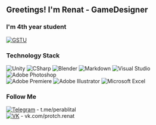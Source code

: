 ## Greetings! I'm Renat - GameDesigner
### I'm 4th year student
[![GSTU](https://img.shields.io/badge/-GSTU-090909?style=for-the-badge&logo=atom)](https://www.gstu.by)
### Technology Stack

![Unity](https://img.shields.io/badge/-Unity-090909?style=for-the-badge&logo=unity)
![CSharp](https://img.shields.io/badge/-CSharp-090909?style=for-the-badge&logo=csharp&logoColor=37E1FF)
![Blender](https://img.shields.io/badge/-Blender-090909?style=for-the-badge&logo=blender&logoColor=F4CA16)
![Markdown](https://img.shields.io/badge/markdown-%23000000.svg?style=for-the-badge&logo=markdown&logoColor=white)
![Visual Studio](https://img.shields.io/badge/Visual%20Studio-090909.svg?style=for-the-badge&logo=visual-studio&logoColor=white)
![Adobe Photoshop](https://img.shields.io/badge/-Adobe_Photoshop-090909?style=for-the-badge&logo=adobephotoshop&logoColor=007DFF)                        
![Adobe Premiere](https://img.shields.io/badge/-Adobe_Premiere_Pro-090909?style=for-the-badge&logo=adobepremierepro&logoColor=FF50A8)
![Adobe Illustrator](https://img.shields.io/badge/adobe%20illustrator-090909.svg?style=for-the-badge&logo=adobe%20illustrator&logoColor=white)
![Microsoft Excel](https://img.shields.io/badge/Microsoft_Excel-090909?style=for-the-badge&logo=microsoft-excel&logoColor=white) 

### Follow Me

[![Telegram](https://img.shields.io/badge/-Telegram-090909?style=for-the-badge&logo=telegram)](https://t.me/perablital/) - t.me/perablital  
[![VK](https://img.shields.io/badge/-VK-090909?style=for-the-badge&logo=vk&logoColor=318CE7)](https://vk.com/protch.renat) - vk.com/protch.renat
